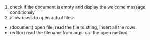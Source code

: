 1. check if the document is empty and display the welcome message conditionaly
2. allow users to open actual files:

-   (document) open file, read the file to string, insert all the rows.
-   (editor) read the filename from args, call the open method
